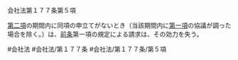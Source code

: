 会社法第１７７条第５項

[第二項](会社法＿＿＿＿第１７７条第２項)の期間内に同項の申立てがないとき（当該期間内に[第一項](会社法＿＿＿＿第１７７条第１項)の協議が調った場合を除く。）は、[前条](会社法＿＿＿＿第１７６条第１項)第一項の規定による請求は、その効力を失う。

#会社法
#会社法/第１７７条
#会社法/第１７７条/第５項
